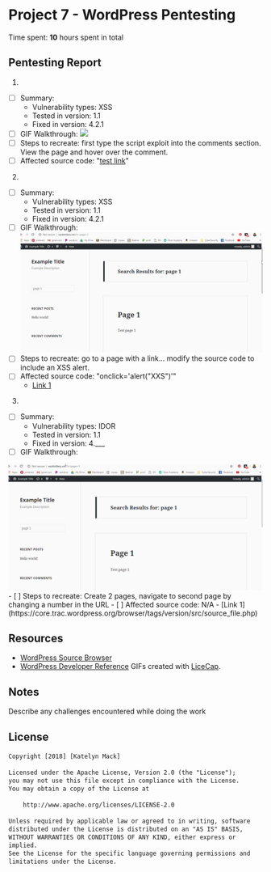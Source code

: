# Project 7 - WordPress Pentesting

Time spent: **10** hours spent in total

## Pentesting Report
1.
  - [ ] Summary: 
    - Vulnerability types: XSS
    - Tested in version: 1.1
    - Fixed in version: 4.2.1
  - [ ] GIF Walkthrough: 
      <img src="https://github.com/Mackpiano96/Week-7-Project-WordPress-vs.-Kali/blob/master/xxs%20walkthrough.gif" width="800">
  - [ ] Steps to recreate: first type the script exploit into the comments section. View the page and hover over the comment.
  - [ ] Affected source code:  "<a href="" onmouseover='alert("XXS")'>test link</a>"
 2.
  - [ ] Summary: 
    - Vulnerability types: XSS
    - Tested in version: 1.1
    - Fixed in version: 4.2.1
  - [ ] GIF Walkthrough: 
    <img src="https://github.com/Mackpiano96/Week-7-Project-WordPress-vs.-Kali/blob/master/xxs%20recording2.gif" width="800">
  - [ ] Steps to recreate: go to a page with a link... modify the source code to include an XSS alert.
  - [ ] Affected source code: "onclick='alert("XXS")'"
    - [Link 1](https://core.trac.wordpress.org/browser/tags/version/src/source_file.php)
3. 
  - [ ] Summary: 
    - Vulnerability types: IDOR
    - Tested in version: 1.1
    - Fixed in version: 4.___
  - [ ] GIF Walkthrough: 
  <img src="https://github.com/Mackpiano96/Week-7-Project-WordPress-vs.-Kali/blob/master/IDOR.gif" width="800">
  - [ ] Steps to recreate: Create 2 pages, navigate to second page by changing a number in the URL
  - [ ] Affected source code: N/A
    - [Link 1](https://core.trac.wordpress.org/browser/tags/version/src/source_file.php)

## Resources
- [WordPress Source Browser](https://core.trac.wordpress.org/browser/)
- [WordPress Developer Reference](https://developer.wordpress.org/reference/)
GIFs created with [LiceCap](http://www.cockos.com/licecap/).

## Notes

Describe any challenges encountered while doing the work

## License

    Copyright [2018] [Katelyn Mack]

    Licensed under the Apache License, Version 2.0 (the "License");
    you may not use this file except in compliance with the License.
    You may obtain a copy of the License at

        http://www.apache.org/licenses/LICENSE-2.0

    Unless required by applicable law or agreed to in writing, software
    distributed under the License is distributed on an "AS IS" BASIS,
    WITHOUT WARRANTIES OR CONDITIONS OF ANY KIND, either express or implied.
    See the License for the specific language governing permissions and
    limitations under the License.
